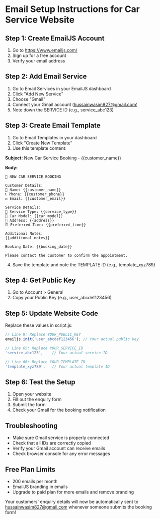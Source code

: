 # Email Setup Instructions for Car Service Website

## Step 1: Create EmailJS Account
1. Go to https://www.emailjs.com/
2. Sign up for a free account
3. Verify your email address

## Step 2: Add Email Service
1. Go to Email Services in your EmailJS dashboard
2. Click "Add New Service"
3. Choose "Gmail" 
4. Connect your Gmail account (hussainwasim827@gmail.com)
5. Note down the SERVICE ID (e.g., service_abc123)

## Step 3: Create Email Template
1. Go to Email Templates in your dashboard
2. Click "Create New Template"
3. Use this template content:

**Subject:** New Car Service Booking - {{customer_name}}

**Body:**
```
🚗 NEW CAR SERVICE BOOKING

Customer Details:
👤 Name: {{customer_name}}
📞 Phone: {{customer_phone}}
✉️ Email: {{customer_email}}

Service Details:
🔧 Service Type: {{service_type}}
🚙 Car Model: {{car_model}}
📍 Address: {{address}}
⏰ Preferred Time: {{preferred_time}}

Additional Notes:
{{additional_notes}}

Booking Date: {{booking_date}}

Please contact the customer to confirm the appointment.
```

4. Save the template and note the TEMPLATE ID (e.g., template_xyz789)

## Step 4: Get Public Key
1. Go to Account > General
2. Copy your Public Key (e.g., user_abcdef123456)

## Step 5: Update Website Code
Replace these values in script.js:

```javascript
// Line 8: Replace YOUR_PUBLIC_KEY
emailjs.init('user_abcdef123456'); // Your actual public key

// Line 65: Replace YOUR_SERVICE_ID  
'service_abc123',    // Your actual service ID

// Line 66: Replace YOUR_TEMPLATE_ID
'template_xyz789',   // Your actual template ID
```

## Step 6: Test the Setup
1. Open your website
2. Fill out the enquiry form
3. Submit the form
4. Check your Gmail for the booking notification

## Troubleshooting
- Make sure Gmail service is properly connected
- Check that all IDs are correctly copied
- Verify your Gmail account can receive emails
- Check browser console for any error messages

## Free Plan Limits
- 200 emails per month
- EmailJS branding in emails
- Upgrade to paid plan for more emails and remove branding

Your customers' enquiry details will now be automatically sent to hussainwasim827@gmail.com whenever someone submits the booking form!